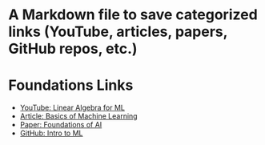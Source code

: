# A Markdown file to save categorized links (YouTube, articles, papers, GitHub repos, etc.)

# Foundations Links
- [YouTube: Linear Algebra for ML](https://youtu.be/kjBOesZCoqc)
- [Article: Basics of Machine Learning]()
- [Paper: Foundations of AI]()
- [GitHub: Intro to ML]()


